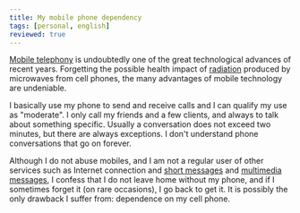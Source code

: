 ```yaml
---
title: My mobile phone dependency
tags: [personal, english]
reviewed: true
---
```

[Mobile telephony](http://en.wikipedia.org/wiki/Mobile_telephony) is undoubtedly one of the great technological advances of recent years. Forgetting the possible health impact of [radiation](http://en.wikipedia.org/wiki/Mobile_phone_radiation_and_health) produced by microwaves from cell phones, the many advantages of mobile technology are undeniable.

I basically use my phone to send and receive calls and I can qualify my use as "moderate". I only call my friends and a few clients, and always to talk about something specific. Usually a conversation does not exceed two minutes, but there are always exceptions. I don't understand phone conversations that go on forever.  
  
Although I do not abuse mobiles, and I am not a regular user of other services such as Internet connection and [short messages](http://en.wikipedia.org/wiki/Short_message_service) and [multimedia messages](http://en.wikipedia.org/wiki/Multimedia_Messaging_System), I confess that I do not leave home without my phone, and if I sometimes forget it (on rare occasions), I go back to get it. It is possibly the only drawback I suffer from: dependence on my cell phone.

